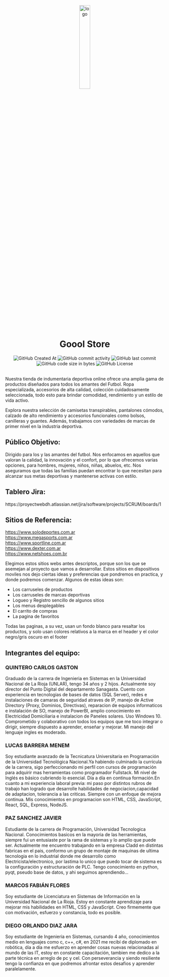 
<div align="center">
<img src="public/images/logo_sin_fondo.svg" alt="logo" width="26%" align= center> 
</div>  
 

<h1 align="center">Goool Store</h1>
<div align="center">
  
![GitHub Created At](https://img.shields.io/github/created-at/MarcosFlores178/grupo_9_ProyectoWebDH )
![GitHub commit activity](https://img.shields.io/github/commit-activity/t/MarcosFlores178/grupo_9_ProyectoWebDH )
![GitHub last commit](https://img.shields.io/github/last-commit/MarcosFlores178/grupo_9_ProyectoWebDH )
![GitHub code size in bytes](https://img.shields.io/github/languages/code-size/MarcosFlores178/grupo_9_ProyectoWebDH )
![GitHub License](https://img.shields.io/github/license/MarcosFlores178/grupo_9_ProyectoWebDH )
<br>
<br>
</div>

Nuestra tienda de indumentaria deportiva online ofrece una amplia gama de productos diseñados para todos los amantes del Futbol. Ropa especializada, accesorios de alta calidad, colección cuidadosamente seleccionada, todo esto para brindar comodidad, rendimiento y un estilo de vida activo.

Explora nuestra selección de camisetas transpirables, pantalones cómodos, calzado de alto rendimiento y accesorios funcionales como bolsos, canilleras y guantes. Además, trabajamos con variedades de marcas de primer nivel en la industria deportiva.

<h2>Público Objetivo:</h2>

Dirigido para los y las amantes del futbol. Nos enfocamos en aquellos que valoran la calidad, la innovación y el confort, por lo que ofrecemos varias opciones, para hombres, mujeres, niños, niñas, abuelos, etc. Nos aseguramos que todas las familias puedan encontrar lo que necesitan para alcanzar sus metas deportivas y mantenerse activas con estilo.

<h2>Tablero Jira:</h2>
https://proyectwebdh.atlassian.net/jira/software/projects/SCRUM/boards/1

<h2>Sitios de Referencia:</h2>

https://www.solodeportes.com.ar  
https://www.megasports.com.ar  
https://www.sportline.com.ar  
https://www.dexter.com.ar  
https://www.netshoes.com.br

<p>Elegimos estos sitios webs antes descriptos, porque son los que se asemejan al proyecto que vamos a desarrollar. Estos sitios en dispositivos moviles nos dejo ciertas ideas y preferencias que pondremos en practica, y donde podremos comenzar. Algunos de estas ideas son: 
<ul>
    <li>Los carruseles de productos</li> 
    <li>Los carruseles de marcas deportivas</li> 
    <li>Logueo y Registro sencillo de algunos sitios</li>
    <li>Los menus desplegables</li>
    <li>El carrito de compras</li>
    <li>La pagina de favoritos</li>
</ul>
Todas las paginas, a su vez, usan un fondo blanco para resaltar los productos, y solo usan colores relativos a la marca en el header y el color negro/gris oscuro en el footer</p>

<h2>Integrantes del equipo:</h2>

<h3>QUINTERO CARLOS GASTON</h3>

Graduado de la carrera de Ingenieria en Sistemas en la Universidad Nacional de La Rioja (UNLAR), tengo 34 años y 2 hijos. Actualmente soy director del Punto Digital del departamento Sanagasta. Cuento con experiencia en tecnologias de bases de datos (SQL Server), redes e instalaciones de camaras de seguridad atraves de IP, manejo de Active Directory (Proxy, Dominios, Directivas), reparacion de equipos informaticos e instalación de SO, manejo de PowerBI, amplio conocimiento en Electricidad Domiciliaria e instalacion de Paneles solares. Uso Windows 10. Comprometido y colaborativo con todos los equipos que me toco integrar o dirigir, siempre dispuesto a aprender, enseñar y mejorar. Mi manejo del lenguaje ingles es moderado.

<h3>LUCAS BARRERA MENEM</h3>

Soy estudiante avanzado de la Tecnicatura
Universitaria en Programación de la Universidad Tecnológica Nacional.Ya habiendo culminado la currícula de la carrera, sigo perfeccionando mi perfil con cursos de programación para adquirir mas herramientas como programador Fullstack. Mi nivel de Inglés es básico cubriendo lo esencial. Día a día en continua formación.En cuanto a mi experiencia laboral previa: mi paso por distintos rubros de trabajo han logrado que desarrolle habilidades de negociacion,capacidad de adaptacion, tolerancia a las criticas. Siempre con un enfoque de mejora continua.
Mis conocimientos en programacion son HTML, CSS, JavaScript, React, SQL, Express, NodeJS.

<h3>PAZ SANCHEZ JAVIER</h3>

Estudiante de la carrera de Programación, Universidad Tecnologica Nacional. Conocimientos basicos en la mayoria de las herramientas, siempre fui un entusiaste por la rama de sistemas y lo amplio que puede ser. Actualmente me encuentro trabajando en la empresa Cladd en distintas fabricas en el pais, conformo un grupo de montaje de maquinas de ultima tecnologia en lo industrial donde me desarrollo como Electricista/electronico, por lastima lo unico que puedo tocar de sistema es la configuración y estructuración de PLC. Tengo conocimiento en python, pyqt, pseudo base de datos, y ahi seguimos aprendiendo...

<h3>MARCOS FABIÁN FLORES</h3>

Soy estudiante de Licenciatura en Sistemas de Información en la Universidad Nacional de La Rioja. 
Estoy en constante aprendizaje para mejorar mis habilidades en HTML, CSS y JavaScript.
Creo firmemente que con motivación, esfuerzo y constancia, todo es posible.

<h3>DIEGO ORLANDO DIAZ JARA</h3>

Soy estudiante de Ingenieria en Sistemas, cursando 4 año, conocimientos medio en lenguajes como c, c++, c#, en 2021 me recibí de diplomado en robótica, día a día me esfuerzo en aprender cosas nuevas relacionadas al mundo de las IT, estoy en constante capacitación, tambien me dedico a la parte técnica en arreglo de pc y cel. Con perseverancia y siendo resiliente tengo la confianza en que podremos afrontar estos desafios y aprender paralelamente.

